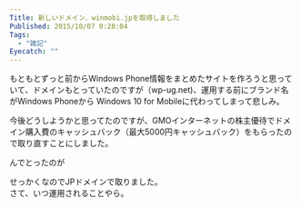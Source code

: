 ```yaml
---
Title: 新しいドメイン、winmobi.jpを取得しました
Published: 2015/10/07 0:28:04
Tags:
  - "雑記"
Eyecatch: ""
---
```

もともとずっと前からWindows Phone情報をまとめたサイトを作ろうと思っていて、ドメインもとっていたのですが（wp-ug.net)、運用する前にブランド名がWindows Phoneから Windows 10 for Mobileに代わってしまって悲しみ。  

今後どうしようかと思ってたのですが、GMOインターネットの株主優待でドメイン購入費のキャッシュバック（最大5000円キャッシュバック）をもらったので取り直すことにしました。  

んでとったのが


<?# Twitter 651434081675161600 /?>


 せっかくなのでJPドメインで取りました。  
さて、いつ運用されることやら。